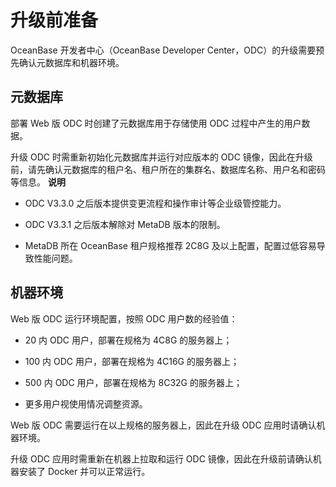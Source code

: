 升级前准备 
==========================

OceanBase 开发者中心（OceanBase Developer Center，ODC）的升级需要预先确认元数据库和机器环境。

元数据库 
-------------------------

部署 Web 版 ODC 时创建了元数据库用于存储使用 ODC 过程中产生的用户数据。

升级 ODC 时需重新初始化元数据库并运行对应版本的 ODC 镜像，因此在升级前，请先确认元数据库的租户名、租户所在的集群名、数据库名称、用户名和密码等信息。
**说明**



* ODC V3.3.0 之后版本提供变更流程和操作审计等企业级管控能力。

  

* ODC V3.3.1 之后版本解除对 MetaDB 版本的限制。

  

* MetaDB 所在 OceanBase 租户规格推荐 2C8G 及以上配置，配置过低容易导致性能问题。

  




机器环境 
-------------------------

Web 版 ODC 运行环境配置，按照 ODC 用户数的经验值：

* 20 内 ODC 用户，部署在规格为 4C8G 的服务器上；

  

* 100 内 ODC 用户，部署在规格为 4C16G 的服务器上；

  

* 500 内 ODC 用户，部署在规格为 8C32G 的服务器上；

  

* 更多用户视使用情况调整资源。

  




Web 版 ODC 需要运行在以上规格的服务器上，因此在升级 ODC 应用时请确认机器环境。

升级 ODC 应用时需重新在机器上拉取和运行 ODC 镜像，因此在升级前请确认机器安装了 Docker 并可以正常运行。
